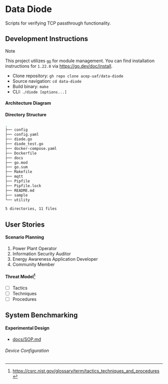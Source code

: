 # Data Diode

Scripts for verifying TCP passthrough functionality.

## Development Instructions

> [!NOTE]
> This project utilizes [`go`](https://go.dev/) for module management.
> You can find installation instructions for `1.22.0` via https://go.dev/doc/install.

- Clone repository: `gh repo clone acep-uaf/data-diode`
- Source navigation: `cd data-diode`
- Build binary: `make`
- CLI: `./diode [options...]`

#### Architecture Diagram

#### Directory Structure

```zsh
.
├── config
├── config.yaml
├── diode.go
├── diode_test.go
├── docker-compose.yaml
├── Dockerfile
├── docs
├── go.mod
├── go.sum
├── Makefile
├── mqtt
├── Pipfile
├── Pipfile.lock
├── README.md
├── sample
└── utility

5 directories, 11 files

```

## User Stories

#### Scenario Planning

1. Power Plant Operator
1. Information Security Auditor
1. Energy Awareness Application Developer
1. Community Member

#### Threat Model[^1]

- [ ] Tactics
- [ ] Techniques
- [ ] Procedures

## System Benchmarking

#### Experimental Design

- [docs/SOP.md](docs/SOP.md)

###### Device Configuration

[^1]: https://csrc.nist.gov/glossary/term/tactics_techniques_and_procedures
